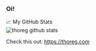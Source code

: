 ### Oi!

📈 My GitHub Stats 
<br/>
<img src="https://github-readme-stats.vercel.app/api?username=thoreg&show_icons=true&theme=gotham" alt="thoreg github stats" />
<br/>



Check this out: https://thoreg.com
